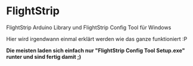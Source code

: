 # FlightStrip
FlightStrip Arduino Library und FlightStrip Config Tool für Windows

Hier wird irgendwann einmal erklärt werden wie das ganze funktioniert :P  

**Die meisten laden sich einfach nur "FlightStrip Config Tool Setup.exe" runter und sind fertig damit ;)**
